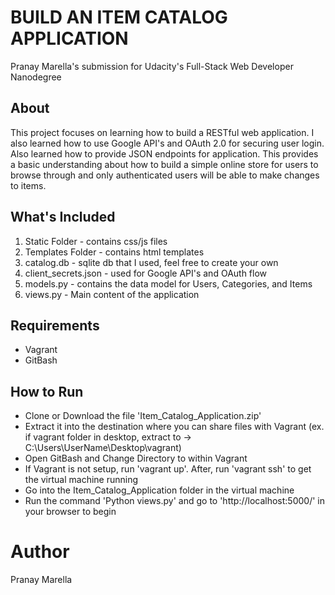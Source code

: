 # BUILD AN ITEM CATALOG APPLICATION

Pranay Marella's submission for Udacity's Full-Stack Web Developer Nanodegree

## About
This project focuses on learning how to build a RESTful web application. I also learned how to use Google API's and OAuth 2.0 for securing user login. Also learned how to provide JSON endpoints for application. This provides a basic understanding about how to build a simple online store for users to browse through and only authenticated users will be able to make changes to items.

## What's Included
1. Static Folder - contains css/js files
2. Templates Folder - contains html templates
3. catalog.db - sqlite db that I used, feel free to create your own
4. client_secrets.json - used for Google API's and OAuth flow
5. models.py - contains the data model for Users, Categories, and Items
6. views.py - Main content of the application

## Requirements
* Vagrant
* GitBash

## How to Run

* Clone or Download the file 'Item_Catalog_Application.zip'
* Extract it into the destination where you can share files with Vagrant (ex. if vagrant folder in desktop, extract to -> C:\Users\UserName\Desktop\vagrant\)
* Open GitBash and Change Directory to within Vagrant
* If Vagrant is not setup, run 'vagrant up'. After, run 'vagrant ssh' to get the virtual machine running
* Go into the Item_Catalog_Application folder in the virtual machine
* Run the command 'Python views.py' and go to 'http://localhost:5000/' in your browser to begin

# Author

Pranay Marella
